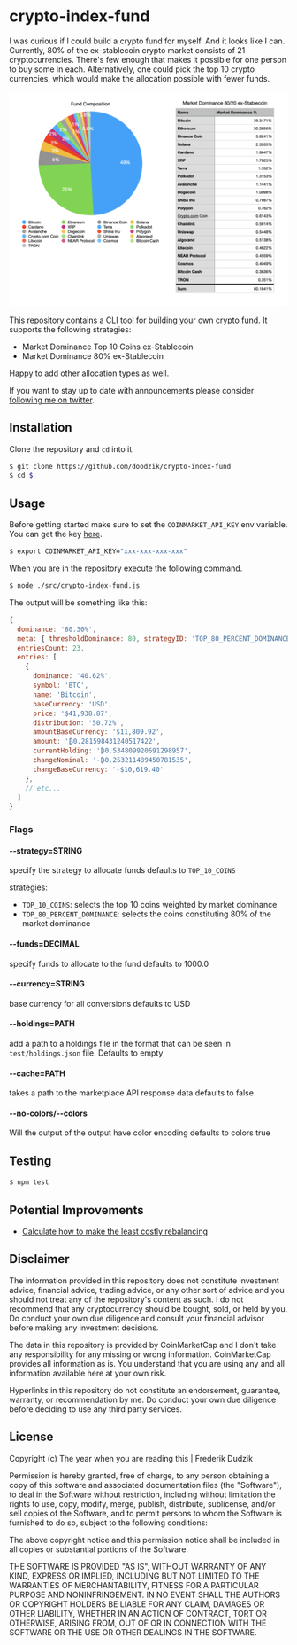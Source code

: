 # crypto-index-fund

I was curious if I could build a crypto fund for myself. And it looks like I can. Currently, 80% of the ex-stablecoin crypto market consists of 21 cryptocurrencies. There's few enough that makes it possible for one person to buy some in each. Alternatively, one could pick the top 10 crypto currencies, which would make the allocation possible with fewer funds.

![example allocation](./data/80ex-stable-example.png)

This repository contains a CLI tool for building your own crypto fund.  It supports the following strategies: 
- Market Dominance Top 10 Coins ex-Stablecoin
- Market Dominance 80% ex-Stablecoin

Happy to add other allocation types as well.

If you want to stay up to date with announcements please consider [following me on twitter](https://twitter.com/dudzik_eth).

## Installation

Clone the repository and `cd` into it.

```bash
$ git clone https://github.com/doodzik/crypto-index-fund
$ cd $_
```

## Usage

Before getting started make sure to set the `COINMARKET_API_KEY` env variable. You can get the key [here](https://coinmarketcap.com/api/).

```bash
$ export COINMARKET_API_KEY="xxx-xxx-xxx-xxx"
```

When you are in the repository execute the following command.

```bash
$ node ./src/crypto-index-fund.js
```

The output will be something like this:

```javascript
{
  dominance: '80.30%',
  meta: { thresholdDominance: 80, strategyID: 'TOP_80_PERCENT_DOMINANCE' },
  entriesCount: 23,
  entries: [
    {
      dominance: '40.62%',
      symbol: 'BTC',
      name: 'Bitcoin',
      baseCurrency: 'USD',
      price: '$41,938.87',
      distribution: '50.72%',
      amountBaseCurrency: '$11,809.92',
      amount: '₿0.281598431240517422',
      currentHolding: '₿0.534809920691298957',
      changeNominal: '-₿0.253211489450781535',
      changeBaseCurrency: '-$10,619.40'
    },
    // etc...
  ]
}
```

### Flags

#### --strategy=STRING 
specify the strategy to allocate funds
defaults to `TOP_10_COINS`

strategies:
- `TOP_10_COINS`: selects the top 10 coins weighted by market dominance
- `TOP_80_PERCENT_DOMINANCE`: selects the coins constituting 80% of the market dominance

#### --funds=DECIMAL 
specify funds to allocate to the fund
defaults to 1000.0

#### --currency=STRING 
base currency for all conversions 
defaults to USD 

#### --holdings=PATH
add a path to a holdings file in the format that can be seen in `test/holdings.json` file. 
Defaults to empty 

#### --cache=PATH 
takes a path to the marketplace API response data
defaults to false

#### --no-colors/--colors 
Will the output of the output have color encoding
defaults to colors true

## Testing

```bash
$ npm test
```

## Potential Improvements

- [Calculate how to make the least costly rebalancing](https://en.wikipedia.org/wiki/Change-making_problem)


## Disclaimer

The information provided in this repository does not constitute investment advice, financial advice, trading advice, or any other sort of advice and you should not treat any of the repository's content as such. I do not recommend that any cryptocurrency should be bought, sold, or held by you. Do conduct your own due diligence and consult your financial advisor before making any investment decisions.

The data in this repository is provided by CoinMarketCap and I don't take any responsibility for any missing or wrong information. CoinMarketCap provides all information as is. You understand that you are using any and all information available here at your own risk.

Hyperlinks in this repository do not constitute an endorsement, guarantee, warranty, or recommendation by me. Do conduct your own due diligence before deciding to use any third party services.

## License

Copyright (c) The year when you are reading this | Frederik Dudzik

Permission is hereby granted, free of charge, to any person obtaining a copy
of this software and associated documentation files (the "Software"), to deal
in the Software without restriction, including without limitation the rights
to use, copy, modify, merge, publish, distribute, sublicense, and/or sell
copies of the Software, and to permit persons to whom the Software is
furnished to do so, subject to the following conditions:

The above copyright notice and this permission notice shall be included in all
copies or substantial portions of the Software.

THE SOFTWARE IS PROVIDED "AS IS", WITHOUT WARRANTY OF ANY KIND, EXPRESS OR
IMPLIED, INCLUDING BUT NOT LIMITED TO THE WARRANTIES OF MERCHANTABILITY,
FITNESS FOR A PARTICULAR PURPOSE AND NONINFRINGEMENT. IN NO EVENT SHALL THE
AUTHORS OR COPYRIGHT HOLDERS BE LIABLE FOR ANY CLAIM, DAMAGES OR OTHER
LIABILITY, WHETHER IN AN ACTION OF CONTRACT, TORT OR OTHERWISE, ARISING FROM,
OUT OF OR IN CONNECTION WITH THE SOFTWARE OR THE USE OR OTHER DEALINGS IN THE
SOFTWARE.
